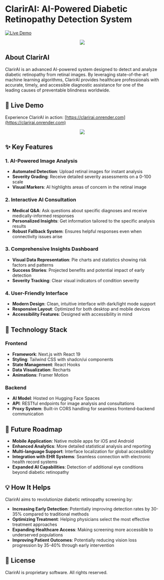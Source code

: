 # ClarirAI: AI-Powered Diabetic Retinopathy Detection System

[![Live Demo](https://img.shields.io/badge/Live%20Demo-Visit%20ClarirAI-blue)](https://clarirai.onrender.com)

<p align="center">
  <img src="https://user-images.githubusercontent.com/74038190/241765440-80728820-e06b-4f96-9c9e-9df46f0cc0a5.gif">
</p>

## About ClarirAI

ClarirAI is an advanced AI-powered system designed to detect and analyze diabetic retinopathy from retinal images. By leveraging state-of-the-art machine learning algorithms, ClarirAI provides healthcare professionals with accurate, timely, and accessible diagnostic assistance for one of the leading causes of preventable blindness worldwide.


## 🔗 Live Demo

Experience ClarirAI in action: [https://clarirai.onrender.com](https://clarirai.onrender.com)
<p align="center">
  <img src="https://user-images.githubusercontent.com/73097560/115834477-dbab4500-a447-11eb-908a-139a6edaec5c.gif">
</p>

## ✨ Key Features

### 1. AI-Powered Image Analysis
- **Automated Detection**: Upload retinal images for instant analysis
- **Severity Grading**: Receive detailed severity assessments on a 0-100 scale
- **Visual Markers**: AI highlights areas of concern in the retinal image

### 2. Interactive AI Consultation
- **Medical Q&A**: Ask questions about specific diagnoses and receive medically-informed responses
- **Personalized Insights**: Get information tailored to the specific analysis results
- **Robust Fallback System**: Ensures helpful responses even when connectivity issues arise

### 3. Comprehensive Insights Dashboard
- **Visual Data Representation**: Pie charts and statistics showing risk factors and patterns
- **Success Stories**: Projected benefits and potential impact of early detection
- **Severity Tracking**: Clear visual indicators of condition severity

### 4. User-Friendly Interface
- **Modern Design**: Clean, intuitive interface with dark/light mode support
- **Responsive Layout**: Optimized for both desktop and mobile devices
- **Accessibility Features**: Designed with accessibility in mind

## 🔧 Technology Stack

### Frontend
- **Framework**: Next.js with React 19
- **Styling**: Tailwind CSS with shadcn/ui components
- **State Management**: React Hooks
- **Data Visualization**: Recharts
- **Animations**: Framer Motion

### Backend
- **AI Model**: Hosted on Hugging Face Spaces
- **API**: RESTful endpoints for image analysis and consultations
- **Proxy System**: Built-in CORS handling for seamless frontend-backend communication

## 🚀 Future Roadmap

- **Mobile Application**: Native mobile apps for iOS and Android
- **Enhanced Analytics**: More detailed statistical analysis and reporting
- **Multi-language Support**: Interface localization for global accessibility
- **Integration with EHR Systems**: Seamless connection with electronic health record systems
- **Expanded AI Capabilities**: Detection of additional eye conditions beyond diabetic retinopathy

## 💡 How It Helps

ClarirAI aims to revolutionize diabetic retinopathy screening by:

- **Increasing Early Detection**: Potentially improving detection rates by 30-35% compared to traditional methods
- **Optimizing Treatment**: Helping physicians select the most effective treatment approaches
- **Expanding Healthcare Access**: Making screening more accessible to underserved populations
- **Improving Patient Outcomes**: Potentially reducing vision loss progression by 35-40% through early intervention

## 📝 License

ClarirAI is proprietary software. All rights reserved.
